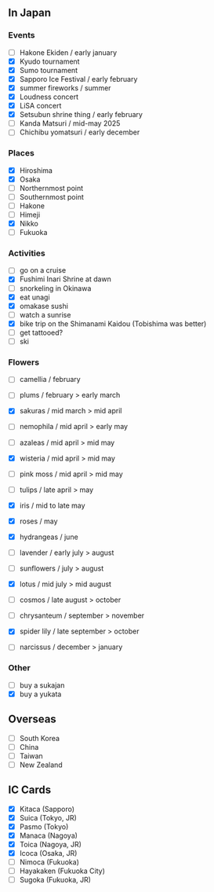 ## In Japan

### Events

- [ ] Hakone Ekiden           / early january
- [x] Kyudo tournament
- [x] Sumo tournament
- [x] Sapporo Ice Festival    / early february
- [x] summer fireworks        / summer
- [x] Loudness concert
- [x] LiSA concert
- [x] Setsubun shrine thing   / early february
- [ ] Kanda Matsuri           / mid-may 2025
- [ ] Chichibu yomatsuri      / early december

### Places

- [x] Hiroshima
- [x] Osaka
- [ ] Northernmost point
- [ ] Southernmost point
- [ ] Hakone
- [ ] Himeji
- [x] Nikko
- [ ] Fukuoka

### Activities

- [ ] go on a cruise
- [x] Fushimi Inari Shrine at dawn
- [ ] snorkeling in Okinawa
- [x] eat unagi
- [x] omakase sushi
- [ ] watch a sunrise
- [x] bike trip on the Shimanami Kaidou (Tobishima was better)
- [ ] get tattooed?
- [ ] ski
<!-- - [ ] love hotel -->

### Flowers

- [ ] camellia          / february
- [ ] plums             / february > early march
- [x] sakuras           / mid march > mid april
- [ ] nemophila         / mid april > early may
- [ ] azaleas           / mid april > mid may
- [x] wisteria          / mid april > mid may
- [ ] pink moss         / mid april > mid may
- [ ] tulips            / late april > may
- [x] iris              / mid to late may
- [x] roses             / may
- [x] hydrangeas        / june
- [ ] lavender          / early july > august
- [ ] sunflowers        / july > august
- [x] lotus             / mid july > mid august
- [ ] cosmos            / late august > october
- [ ] chrysanteum       / september > november
- [x] spider lily       / late september > october
- [ ] narcissus         / december > january


### Other

- [ ] buy a sukajan
- [x] buy a yukata

## Overseas

- [ ] South Korea
- [ ] China
- [ ] Taiwan
- [ ] New Zealand
<!-- - [ ] Hawai -->


## IC Cards

- [x] Kitaca (Sapporo)
- [x] Suica (Tokyo, JR)
- [x] Pasmo (Tokyo)
- [x] Manaca (Nagoya)
- [x] Toica (Nagoya, JR)
- [x] Icoca (Osaka, JR)
- [ ] Nimoca (Fukuoka)
- [ ] Hayakaken (Fukuoka City)
- [ ] Sugoka (Fukuoka, JR)
<!-- - [ ] Pitapa (Kansai) -->
